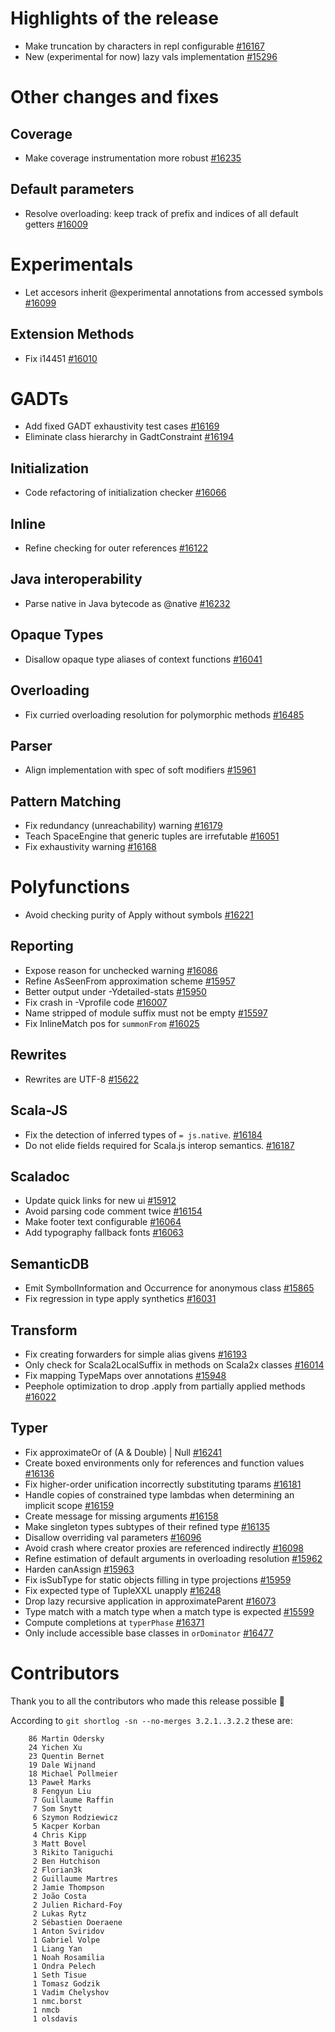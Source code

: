 # Highlights of the release

- Make truncation by characters in repl configurable [#16167](https://github.com/lampepfl/dotty/pull/16167)
- New (experimental for now) lazy vals implementation [#15296](https://github.com/lampepfl/dotty/pull/1)

# Other changes and fixes

## Coverage

- Make coverage instrumentation more robust [#16235](https://github.com/lampepfl/dotty/pull/16235)

## Default parameters

- Resolve overloading: keep track of prefix and indices of all default getters  [#16009](https://github.com/lampepfl/dotty/pull/16009)

# Experimentals

- Let accesors inherit @experimental annotations from accessed symbols [#16099](https://github.com/lampepfl/dotty/pull/16099)

## Extension Methods

- Fix i14451 [#16010](https://github.com/lampepfl/dotty/pull/16010)

# GADTs

- Add fixed GADT exhaustivity test cases [#16169](https://github.com/lampepfl/dotty/pull/16169)
- Eliminate class hierarchy in GadtConstraint [#16194](https://github.com/lampepfl/dotty/pull/16194)

## Initialization

- Code refactoring of initialization checker [#16066](https://github.com/lampepfl/dotty/pull/16066)

## Inline

- Refine checking for outer references [#16122](https://github.com/lampepfl/dotty/pull/16122)

## Java interoperability

- Parse native in Java bytecode as @native [#16232](https://github.com/lampepfl/dotty/pull/16232)

## Opaque Types

- Disallow opaque type aliases of context functions [#16041](https://github.com/lampepfl/dotty/pull/16041)

## Overloading

- Fix curried overloading resolution for polymorphic methods [#16485](https://github.com/lampepfl/dotty/pull/16485)

## Parser

- Align implementation with spec of soft modifiers [#15961](https://github.com/lampepfl/dotty/pull/15961)

## Pattern Matching

- Fix redundancy (unreachability) warning [#16179](https://github.com/lampepfl/dotty/pull/16179)
- Teach SpaceEngine that generic tuples are irrefutable [#16051](https://github.com/lampepfl/dotty/pull/16051)
- Fix exhaustivity warning [#16168](https://github.com/lampepfl/dotty/pull/16168)

# Polyfunctions

- Avoid checking purity of Apply without symbols [#16221](https://github.com/lampepfl/dotty/pull/16221)

## Reporting

- Expose reason for unchecked warning [#16086](https://github.com/lampepfl/dotty/pull/16086)
- Refine AsSeenFrom approximation scheme [#15957](https://github.com/lampepfl/dotty/pull/15957)
- Better output under -Ydetailed-stats [#15950](https://github.com/lampepfl/dotty/pull/15950)
- Fix crash in -Vprofile code [#16007](https://github.com/lampepfl/dotty/pull/16007)
- Name stripped of module suffix must not be empty [#15597](https://github.com/lampepfl/dotty/pull/15597)
- Fix InlineMatch pos for `summonFrom` [#16025](https://github.com/lampepfl/dotty/pull/16025)

## Rewrites

- Rewrites are UTF-8 [#15622](https://github.com/lampepfl/dotty/pull/15622)

## Scala-JS

- Fix the detection of inferred types of `= js.native`. [#16184](https://github.com/lampepfl/dotty/pull/16184)
- Do not elide fields required for Scala.js interop semantics. [#16187](https://github.com/lampepfl/dotty/pull/16187)

## Scaladoc

- Update quick links for new ui [#15912](https://github.com/lampepfl/dotty/pull/15912)
- Avoid parsing code comment twice [#16154](https://github.com/lampepfl/dotty/pull/16154)
- Make footer text configurable [#16064](https://github.com/lampepfl/dotty/pull/16064)
- Add typography fallback fonts [#16063](https://github.com/lampepfl/dotty/pull/16063)

## SemanticDB

- Emit SymbolInformation and Occurrence for anonymous class [#15865](https://github.com/lampepfl/dotty/pull/15865)
- Fix regression in type apply synthetics [#16031](https://github.com/lampepfl/dotty/pull/16031)

## Transform

- Fix creating forwarders for simple alias givens [#16193](https://github.com/lampepfl/dotty/pull/16193)
- Only check for Scala2LocalSuffix in methods on Scala2x classes [#16014](https://github.com/lampepfl/dotty/pull/16014)
- Fix mapping TypeMaps over annotations [#15948](https://github.com/lampepfl/dotty/pull/15948)
- Peephole optimization to drop .apply from partially applied methods [#16022](https://github.com/lampepfl/dotty/pull/16022)

## Typer

- Fix approximateOr of (A & Double) | Null [#16241](https://github.com/lampepfl/dotty/pull/16241)
- Create boxed environments only for references and function values [#16136](https://github.com/lampepfl/dotty/pull/16136)
- Fix higher-order unification incorrectly substituting tparams [#16181](https://github.com/lampepfl/dotty/pull/16181)
- Handle copies of constrained type lambdas when determining an implicit scope [#16159](https://github.com/lampepfl/dotty/pull/16159)
- Create message for missing arguments [#16158](https://github.com/lampepfl/dotty/pull/16158)
- Make singleton types subtypes of their refined type [#16135](https://github.com/lampepfl/dotty/pull/16135)
- Disallow overriding val parameters [#16096](https://github.com/lampepfl/dotty/pull/16096)
- Avoid crash where creator proxies are referenced indirectly [#16098](https://github.com/lampepfl/dotty/pull/16098)
- Refine estimation of default arguments in overloading resolution [#15962](https://github.com/lampepfl/dotty/pull/15962)
- Harden canAssign [#15963](https://github.com/lampepfl/dotty/pull/15963)
- Fix isSubType for static objects filling in type projections [#15959](https://github.com/lampepfl/dotty/pull/15959)
- Fix expected type of TupleXXL unapply [#16248](https://github.com/lampepfl/dotty/pull/16248)
- Drop lazy recursive application in approximateParent [#16073](https://github.com/lampepfl/dotty/pull/16073)
- Type match with a match type when a match type is expected [#15599](https://github.com/lampepfl/dotty/pull/15599)
- Compute completions at `typerPhase` [#16371](https://github.com/lampepfl/dotty/pull/16371)
- Only include accessible base classes in `orDominator` [#16477](https://github.com/lampepfl/dotty/pull/16477)

# Contributors

Thank you to all the contributors who made this release possible 🎉

According to `git shortlog -sn --no-merges 3.2.1..3.2.2` these are:

```
    86 Martin Odersky
    24 Yichen Xu
    23 Quentin Bernet
    19 Dale Wijnand
    18 Michael Pollmeier
    13 Paweł Marks
     8 Fengyun Liu
     7 Guillaume Raffin
     7 Som Snytt
     6 Szymon Rodziewicz
     5 Kacper Korban
     4 Chris Kipp
     3 Matt Bovel
     3 Rikito Taniguchi
     2 Ben Hutchison
     2 Florian3k
     2 Guillaume Martres
     2 Jamie Thompson
     2 João Costa
     2 Julien Richard-Foy
     2 Lukas Rytz
     2 Sébastien Doeraene
     1 Anton Sviridov
     1 Gabriel Volpe
     1 Liang Yan
     1 Noah Rosamilia
     1 Ondra Pelech
     1 Seth Tisue
     1 Tomasz Godzik
     1 Vadim Chelyshov
     1 nmc.borst
     1 nmcb
     1 olsdavis

```
